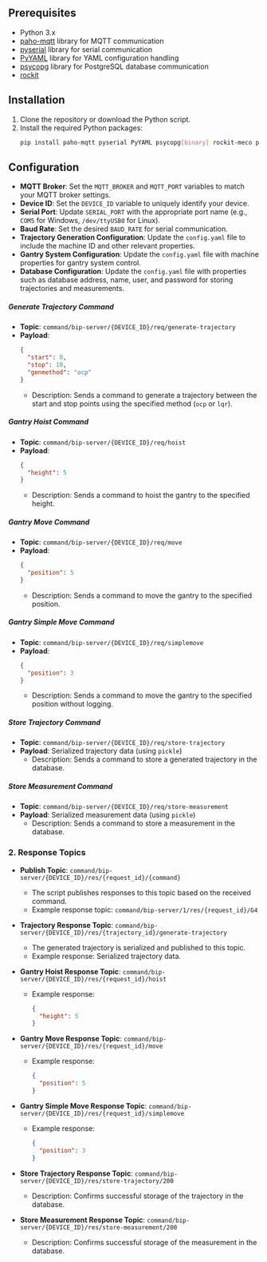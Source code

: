 

## Prerequisites
- Python 3.x
- [paho-mqtt](https://pypi.org/project/paho-mqtt/) library for MQTT communication
- [pyserial](https://pypi.org/project/pyserial/) library for serial communication
- [PyYAML](https://pypi.org/project/PyYAML/) library for YAML configuration handling
- [psycopg](https://pypi.org/project/psycopg/) library for PostgreSQL database communication
- [rockit](https://gitlab.kuleuven.be/meco-software/rockit)
## Installation
1. Clone the repository or download the Python script.
2. Install the required Python packages:
   ```sh
   pip install paho-mqtt pyserial PyYAML psycopg[binary] rockit-meco pytrinamic
   ```

## Configuration
- **MQTT Broker**: Set the `MQTT_BROKER` and `MQTT_PORT` variables to match your MQTT broker settings.
- **Device ID**: Set the `DEVICE_ID` variable to uniquely identify your device.
- **Serial Port**: Update `SERIAL_PORT` with the appropriate port name (e.g., `COM5` for Windows, `/dev/ttyUSB0` for Linux).
- **Baud Rate**: Set the desired `BAUD_RATE` for serial communication.
- **Trajectory Generation Configuration**: Update the `config.yaml` file to include the machine ID and other relevant properties.
- **Gantry System Configuration**: Update the `config.yaml` file with machine properties for gantry system control.
- **Database Configuration**: Update the `config.yaml` file with properties such as database address, name, user, and password for storing trajectories and measurements.

##### Generate Trajectory Command
- **Topic**: `command/bip-server/{DEVICE_ID}/req/generate-trajectory`
- **Payload**:
  ```json
  {
    "start": 0,
    "stop": 10,
    "genmethod": "ocp"
  }
  ```
  - Description: Sends a command to generate a trajectory between the start and stop points using the specified method (`ocp` or `lqr`).

##### Gantry Hoist Command
- **Topic**: `command/bip-server/{DEVICE_ID}/req/hoist`
- **Payload**:
  ```json
  {
    "height": 5
  }
  ```
  - Description: Sends a command to hoist the gantry to the specified height.

##### Gantry Move Command
- **Topic**: `command/bip-server/{DEVICE_ID}/req/move`
- **Payload**:
  ```json
  {
    "position": 5
  }
  ```
  - Description: Sends a command to move the gantry to the specified position.

##### Gantry Simple Move Command
- **Topic**: `command/bip-server/{DEVICE_ID}/req/simplemove`
- **Payload**:
  ```json
  {
    "position": 3
  }
  ```
  - Description: Sends a command to move the gantry to the specified position without logging.

##### Store Trajectory Command
- **Topic**: `command/bip-server/{DEVICE_ID}/req/store-trajectory`
- **Payload**: Serialized trajectory data (using `pickle`)
  - Description: Sends a command to store a generated trajectory in the database.

##### Store Measurement Command
- **Topic**: `command/bip-server/{DEVICE_ID}/req/store-measurement`
- **Payload**: Serialized measurement data (using `pickle`)
  - Description: Sends a command to store a measurement in the database.

### 2. Response Topics
- **Publish Topic**: `command/bip-server/{DEVICE_ID}/res/{request_id}/{command}`
  - The script publishes responses to this topic based on the received command.
  - Example response topic: `command/bip-server/1/res/{request_id}/G4`

- **Trajectory Response Topic**: `command/bip-server/{DEVICE_ID}/res/{trajectory_id}/generate-trajectory`
  - The generated trajectory is serialized and published to this topic.
  - Example response: Serialized trajectory data.

- **Gantry Hoist Response Topic**: `command/bip-server/{DEVICE_ID}/res/{request_id}/hoist`
  - Example response:
    ```json
    {
      "height": 5
    }
    ```

- **Gantry Move Response Topic**: `command/bip-server/{DEVICE_ID}/res/{request_id}/move`
  - Example response:
    ```json
    {
      "position": 5
    }
    ```

- **Gantry Simple Move Response Topic**: `command/bip-server/{DEVICE_ID}/res/{request_id}/simplemove`
  - Example response:
    ```json
    {
      "position": 3
    }
    ```

- **Store Trajectory Response Topic**: `command/bip-server/{DEVICE_ID}/res/store-trajectory/200`
  - Description: Confirms successful storage of the trajectory in the database.

- **Store Measurement Response Topic**: `command/bip-server/{DEVICE_ID}/res/store-measurement/200`
  - Description: Confirms successful storage of the measurement in the database.
